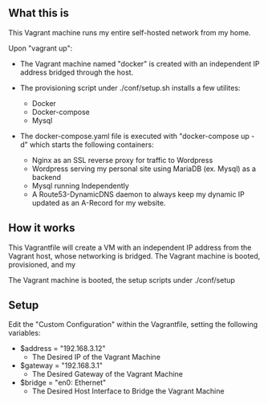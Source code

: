 ## What this is

This Vagrant machine runs my entire self-hosted network from my home.

Upon "vagrant up":

* The Vagrant machine named "docker" is created with an independent IP
  address bridged through the host.
* The provisioning script under ./conf/setup.sh installs a few utilites:
  * Docker
  * Docker-compose
  * Mysql

* The docker-compose.yaml file is executed with "docker-compose up -d"
  which starts the following containers:
  * Nginx as an SSL reverse proxy for traffic to Wordpress
  * Wordpress serving my personal site using MariaDB (ex. Mysql) as a backend
  * Mysql running Independently
  * A Route53-DynamicDNS daemon to always keep my dynamic IP
    updated as an A-Record for my website.



## How it works

This Vagrantfile will create a VM with an independent IP address from
the Vagrant host, whose networking is bridged.  The Vagrant machine is
booted, provisioned, and my

  The Vagrant machine is
booted, the setup scripts under ./conf/setup

## Setup

Edit the "Custom Configuration" within the Vagrantfile, setting the
following variables:

* $address = "192.168.3.12"
  * The Desired IP of the Vagrant Machine
* $gateway = "192.168.3.1"
  * The Desired Gateway of the Vagrant Machine
* $bridge = "en0: Ethernet"
  * The Desired Host Interface to Bridge the Vagrant Machine
